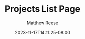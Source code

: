 ---
title: 'Projects List Page'
date: 2023-11-17T14:11:25-08:00
draft: true

author: 'Matthew Reese'
---